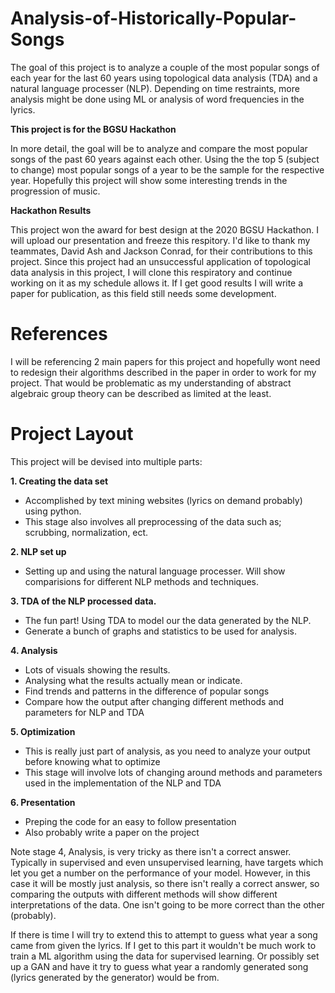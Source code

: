 # Analysis-of-Historically-Popular-Songs
The goal of this project is to analyze a couple of the most popular songs of each year for the last 60 years using topological data analysis (TDA) and a natural language processer (NLP). Depending on time restraints, more analysis might be done using ML or analysis of word frequencies in the lyrics.

**This project is for the BGSU Hackathon**


In more detail, the goal will be to analyze and compare the most popular songs of the past 60 years against each other. Using the the top 5 (subject to change) most popular songs of a year to be the sample for the respective year. Hopefully this project will show some interesting trends in the progression of music.

**Hackathon Results**


This project won the award for best design at the 2020 BGSU Hackathon. I will upload our presentation and freeze this respitory. I'd like to thank my teammates, David Ash and Jackson Conrad, for their contributions to this project. Since this project had an unsuccessful application of topological data analysis in this project, I will clone this respiratory and continue working on it as my schedule allows it. If I get good results I will write a paper for publication, as this field still needs some development. 

# References

I will be referencing 2 main papers for this project and hopefully wont need to redesign their algorithms described in the paper in order to work for my project. That would be problematic as my understanding of abstract algebraic group theory can be described as limited at the least.

# Project Layout

This project will be devised into multiple parts:

**1. Creating the data set**
   * Accomplished by text mining websites (lyrics on demand probably) using python.
   * This stage also involves all preprocessing of the data such as; scrubbing, normalization, ect.
   
**2. NLP set up**
   * Setting up and using the natural language processer. Will show comparisions for different NLP methods and techniques.
   
**3. TDA of the NLP processed data.**
   * The fun part! Using TDA to model our the data generated by the NLP.
   * Generate a bunch of graphs and statistics to be used for analysis.
   
**4. Analysis**
   * Lots of visuals showing the results.
   * Analysing what the results actually mean or indicate.
   * Find trends and patterns in the difference of popular songs
   * Compare how the output after changing different methods and parameters for NLP and TDA
   
**5. Optimization**
   * This is really just part of analysis, as you need to analyze your output before knowing what to optimize
   * This stage will involve lots of changing around methods and parameters used in the implementation of the NLP and TDA
   
**6. Presentation**
   * Preping the code for an easy to follow presentation
   * Also probably write a paper on the project

Note stage 4, Analysis, is very tricky as there isn't a correct answer. Typically in supervised and even unsupervised learning, have targets which let you get a number on the performance of your model. However, in this case it will be mostly just analysis, so there isn't really a correct answer, so comparing the outputs with different methods will show different interpretations of the data. One isn't going to be more correct than the other (probably). 

If there is time I will try to extend this to attempt to guess what year a song came from given the lyrics. If I get to this part it wouldn't be much work to train a ML algorithm using the data for supervised learning. Or possibly set up a GAN and have it try to guess what year a randomly generated song (lyrics generated by the generator) would be from.

